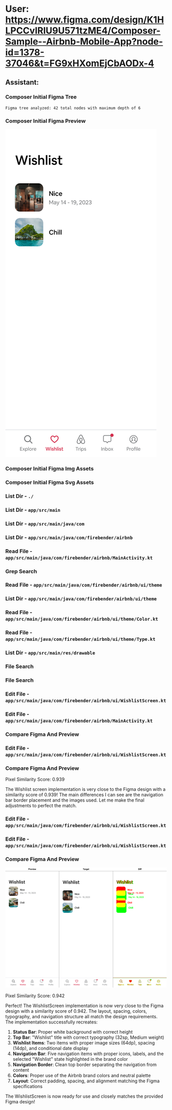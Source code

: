 # User: https://www.figma.com/design/K1HLPCCvlRlU9U571tzME4/Composer-Sample--Airbnb-Mobile-App?node-id=1378-37046&t=FG9xHXomEjCbAODx-4

## Assistant:


### Composer Initial Figma Tree

```
Figma tree analyzed: 42 total nodes with maximum depth of 6
```


### Composer Initial Figma Preview

![Figma Preview](result_4_images/0_figma_preview.png)


### Composer Initial Figma Img Assets


### Composer Initial Figma Svg Assets


### List Dir - `./`


### List Dir - `app/src/main`


### List Dir - `app/src/main/java/com`


### List Dir - `app/src/main/java/com/firebender/airbnb`


### Read File - `app/src/main/java/com/firebender/airbnb/MainActivity.kt`


### Grep Search


### Read File - `app/src/main/java/com/firebender/airbnb/ui/theme`


### List Dir - `app/src/main/java/com/firebender/airbnb/ui/theme`


### Read File - `app/src/main/java/com/firebender/airbnb/ui/theme/Color.kt`


### Read File - `app/src/main/java/com/firebender/airbnb/ui/theme/Type.kt`


### List Dir - `app/src/main/res/drawable`


### File Search


### File Search


### Edit File - `app/src/main/java/com/firebender/airbnb/ui/WishlistScreen.kt`


### Edit File - `app/src/main/java/com/firebender/airbnb/MainActivity.kt`


### Compare Figma And Preview




### Edit File - `app/src/main/java/com/firebender/airbnb/ui/WishlistScreen.kt`


### Compare Figma And Preview


Pixel Similarity Score: 0.939


The Wishlist screen implementation is very close to the Figma design with a similarity score of 0.939! The main differences I can see are the navigation bar border placement and the images used. Let me make the final adjustments to perfect the match.

### Edit File - `app/src/main/java/com/firebender/airbnb/ui/WishlistScreen.kt`


### Edit File - `app/src/main/java/com/firebender/airbnb/ui/WishlistScreen.kt`


### Compare Figma And Preview

![Comparison](result_4_images/1_comparison.png)

Pixel Similarity Score: 0.942


Perfect! The WishlistScreen implementation is now very close to the Figma design with a similarity score of 0.942. The layout, spacing, colors, typography, and navigation structure all match the design requirements. The implementation successfully recreates:

1. **Status Bar**: Proper white background with correct height
2. **Top Bar**: "Wishlist" title with correct typography (32sp, Medium weight)
3. **Wishlist Items**: Two items with proper image sizes (64dp), spacing (14dp), and conditional date display
4. **Navigation Bar**: Five navigation items with proper icons, labels, and the selected "Wishlist" state highlighted in the brand color
5. **Navigation Border**: Clean top border separating the navigation from content
6. **Colors**: Proper use of the Airbnb brand colors and neutral palette
7. **Layout**: Correct padding, spacing, and alignment matching the Figma specifications

The WishlistScreen is now ready for use and closely matches the provided Figma design!
